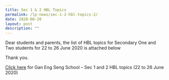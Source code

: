 ```yaml
---
title: Sec 1 & 2 HBL Topics
permalink: /lp-news/sec-1-2-hbl-topics-2/
date: 2020-06-20
layout: post
description: ""
---
```

Dear students and parents, the list of HBL topics for Secondary One and Two students for 22 to 26 June 2020 is attached below

Thank you.

[Click here](/files/Gan-Eng-Seng-School-Sec-1-and-2-HBL-topics-22-to-26-June-2020.pdf) for Gan Eng Seng School – Sec 1 and 2 HBL topics (22 to 26 June 2020)